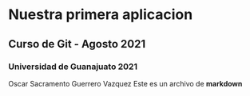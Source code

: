 # Nuestra primera aplicacion
## Curso de Git - Agosto 2021
### Universidad de Guanajuato 2021
Oscar Sacramento Guerrero Vazquez
Este es un archivo de **markdown**
